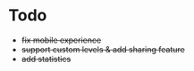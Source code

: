 # Todo

- ~~fix mobile experience~~
- ~~support custom levels & add sharing feature~~
- ~~add statistics~~